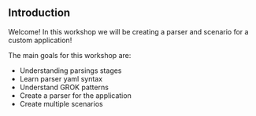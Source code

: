 ## Introduction

Welcome! In this workshop we will be creating a parser and scenario for a custom application!

The main goals for this workshop are:
  - Understanding parsings stages
  - Learn parser yaml syntax
  - Understand GROK patterns
  - Create a parser for the application
  - Create multiple scenarios